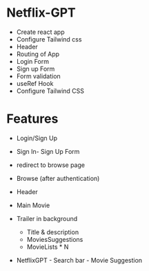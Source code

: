 
# Netflix-GPT

- Create react app
- Configure Tailwind css
- Header
- Routing of App
- Login Form
- Sign up Form
- Form validation
- useRef Hook
- Configure Tailwind CSS
 
# Features

- Login/Sign Up
- Sign In- Sign Up Form
- redirect to browse page

- Browse (after authentication)
 - Header
 - Main Movie
  - Trailer in background
    - Title & description
     - MoviesSuggestions
      - MovieLists * N

- NetflixGPT
       - Search bar
       - Movie Suggestion
